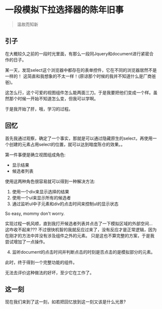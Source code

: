 
# 一段模拟下拉选择器的陈年旧事

> 温故而知新

## 引子
在大概较久之前的一段时光里面，有那么一段同Jquery和document进行紧密合作的日子。

某一天，发现select这个浏览器中都存在的表单控件，它在不同的浏览器居然不是一样的！
这简直和我想象的不太一样！(原谅那个时候的我并不知道什么是厂商爸爸)。

这怎么行，这个可爱的视图组件怎么能两面三刀。于是我要把他们变成一个样。虽然那个时候一开始不知道怎么变，但我可以学啊。

于是我开始了肝，哦，学习的过程。

## 回忆
首先我通过观察，确定了一个事实，那就是可以通过隐藏原生的select，再使用一个创建的元素占用select的位置，就可以达到暗度陈仓的效果。。

第一件事便是确立视图组成角色:

* 显示结果
* 候选者列表

使用这两种角色很容易就可以得到一种解决方法:

1. 使用一个div来显示选择的结果
2. 使用一个ul来显示所有的候选者
3. 通过监听ul中子元素和div的点击时间来控制ul的显示状态

So easy, mommy don't worry.

实现过程一帆风顺，直到我打开候选者列表并点击了一下模拟区域的外部空间... 这咋收不起来???
不过很快机智的我就反应过来了，没有反应才是正常逻辑，因为在刚才的方法中并没有涉及组件之外的元素。
只是这也不算完整的方案，于是我尝试增加了一点操作。

4. 监听document的点击时间并判断点击的时刻是否点击的是模拟部分的元素。

此时，终于得到一个完整功能的组件。

无法去评价这种做法的好坏，至少它在工作了。

## 这一刻
现在我们来到了这一刻，如若把回忆放到这一刻又该是什么光景?
